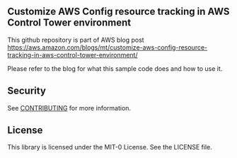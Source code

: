## Customize AWS Config resource tracking in AWS Control Tower environment
This github repository is part of AWS blog post https://aws.amazon.com/blogs/mt/customize-aws-config-resource-tracking-in-aws-control-tower-environment/

Please refer to the blog for what this sample code does and how to use it.

## Security

See [CONTRIBUTING](CONTRIBUTING.md#security-issue-notifications) for more information.

## License

This library is licensed under the MIT-0 License. See the LICENSE file.

